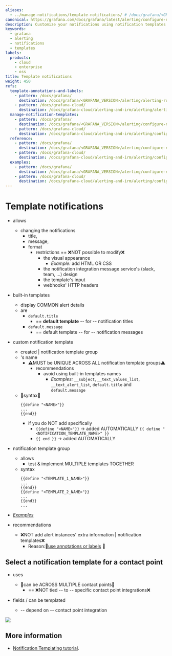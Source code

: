 ```yaml
---
aliases:
  - ../manage-notifications/template-notifications/ # /docs/grafana/<GRAFANA_VERSION>/alerting/manage-notifications/template-notifications/
canonical: https://grafana.com/docs/grafana/latest/alerting/configure-notifications/template-notifications/
description: Customize your notifications using notification templates
keywords:
  - grafana
  - alerting
  - notifications
  - templates
labels:
  products:
    - cloud
    - enterprise
    - oss
title: Template notifications
weight: 450
refs:
  template-annotations-and-labels:
    - pattern: /docs/grafana/
      destination: /docs/grafana/<GRAFANA_VERSION>/alerting/alerting-rules/templates/
    - pattern: /docs/grafana-cloud/
      destination: /docs/grafana-cloud/alerting-and-irm/alerting/alerting-rules/templates/
  manage-notification-templates:
    - pattern: /docs/grafana/
      destination: /docs/grafana/<GRAFANA_VERSION>/alerting/configure-notifications/template-notifications/manage-notification-templates/
    - pattern: /docs/grafana-cloud/
      destination: /docs/grafana-cloud/alerting-and-irm/alerting/configure-notifications/template-notifications/manage-notification-templates/
  reference:
    - pattern: /docs/grafana/
      destination: /docs/grafana/<GRAFANA_VERSION>/alerting/configure-notifications/template-notifications/reference/
    - pattern: /docs/grafana-cloud/
      destination: /docs/grafana-cloud/alerting-and-irm/alerting/configure-notifications/template-notifications/reference/
  examples:
    - pattern: /docs/grafana/
      destination: /docs/grafana/<GRAFANA_VERSION>/alerting/configure-notifications/template-notifications/examples/
    - pattern: /docs/grafana-cloud/
      destination: /docs/grafana-cloud/alerting-and-irm/alerting/configure-notifications/template-notifications/examples/
---
```


# Template notifications

* allows
  * changing the notifications
    * title,
    * message,
    * format 
      * restrictions == ❌NOT possible to modify❌ 
        * the visual appearance
          * _Example:_ add HTML OR CSS
        * the notification integration message service's (slack, team, ...) design 
        * the template's input
        * webhooks' HTTP headers

* built-in templates
  * display COMMON alert details 
  * are
    * `default.title`
      * == **default template** -- for -- notification titles
    * `default.message`
      * == default template -- for -- notification messages

* custom notification template
  * created | notification template group
  * 's name
    * ⚠️MUST be UNIQUE ACROSS ALL notification template groups⚠️
      * recommendations
        * avoid using built-in templates names 
          * _Examples:_ `__subject`, `__text_values_list`, `__text_alert_list`, `default.title` and `default.message`
  * 👀syntax👀
    ```text,title=textWithGoTemplate
    {{define "<NAME>"}}
    ...
    {{end}}
    ```
    * if you do NOT add specifically
      * `{{define "<NAME>"}}` -> added AUTOMATICALLY `{{ define "<NOTIFICATION_TEMPLATE_NAME>" }}`
      * `{{ end }}` -> added AUTOMATICALLY

* notification template group
  * allows
    * test & implement MULTIPLE templates TOGETHER
  * syntax
    ```text,title=textWithGoTemplate
    {{define "<TEMPLATE_1_NAME>"}}
    ...
    {{end}}
    {{define "<TEMPLATE_2_NAME>"}}
    ...
    {{end}}
    ...
    ```

* _[Examples](ref:examples)_

* recommendations
  * ❌NOT add alert instances' extra information | notification templates❌
    * Reason:🧠[use annotations or labels](ref:template-annotations-and-labels) 🧠

## Select a notification template for a contact point

* uses
  * 👀can be ACROSS MULTIPLE contact points👀
    * == ❌NOT tied -- to -- specific contact point integrations❌

* fields / can be templated
  * -- depend on -- contact point integration

![](/grafana/media/docs/alerting/how-notification-templates-works.png)

## More information

* [Notification Templating tutorial](https://grafana.com/tutorials/alerting-get-started-pt4/).
